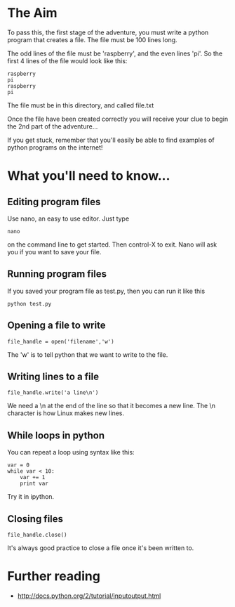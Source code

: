 # The Aim

To pass this, the first stage of the adventure, you must write a python program that creates a file. The file must be 100 lines long.

The odd lines of the file must be 'raspberry', and the even lines 'pi'. So the first 4 lines of the file would look like this:

    raspberry
    pi
    raspberry
    pi

The file must be in this directory, and called file.txt

Once the file have been created correctly you will receive your clue to begin the 2nd part of the adventure...

If you get stuck, remember that you'll easily be able to find examples of python programs on the internet!

# What you'll need to know...

## Editing program files

Use nano, an easy to use editor. Just type

    nano

on the command line to get started. Then control-X to exit. Nano will ask you if you want to save your file.

## Running program files

If you saved your program file as test.py, then you can run it like this

    python test.py

## Opening a file to write

    file_handle = open('filename','w')

The 'w' is to tell python that we want to write to the file.

## Writing lines to a file

    file_handle.write('a line\n')

We need a \n at the end of the line so that it becomes a new line. The \n character is how Linux makes new lines.

## While loops in python

You can repeat a loop using syntax like this:

    var = 0
    while var < 10:
        var += 1
        print var

Try it in ipython.

## Closing files

    file_handle.close()

It's always good practice to close a file once it's been written to.

# Further reading

* http://docs.python.org/2/tutorial/inputoutput.html
